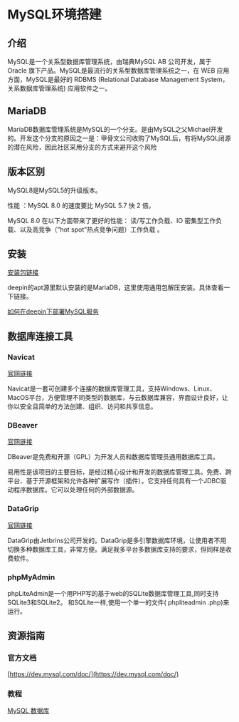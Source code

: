 # MySQL环境搭建

## 介绍

MySQL是一个关系型数据库管理系统，由瑞典MySQL AB 公司开发，属于 Oracle 旗下产品。MySQL是最流行的关系型数据库管理系统之一，在 WEB 应用方面，MySQL是最好的 RDBMS (Relational Database Management System，关系数据库管理系统) 应用软件之一。

## MariaDB

MariaDB数据库管理系统是MySQL的一个分支。是由MySQL之父Michael开发的。开发这个分支的原因之一是：甲骨文公司收购了MySQL后，有将MySQL闭源的潜在风险，因此社区采用分支的方式来避开这个风险

## 版本区别

MySQL8是MySQL5的升级版本。

性能 ：MySQL 8.0 的速度要比 MySQL 5.7 快 2 倍。

MySQL 8.0 在以下方面带来了更好的性能： 读/写工作负载、IO 密集型工作负载、以及高竞争（”hot spot”热点竞争问题）工作负载 。

## 安装

[安装包链接](https://downloads.mysql.com/archives/community/)

deepin的apt源里默认安装的是MariaDB，这里使用通用包解压安装。具体查看一下链接。

[如何在deepin下部署MySQL服务](https://wiki.deepin.org/zh/如何在deepin下部署MySQL服务)

## 数据库连接工具

### Navicat

[官网链接](https://www.navicat.com.cn/)

Navicat是一套可创建多个连接的数据库管理工具，支持Windows、Linux、MacOS平台，方便管理不同类型的数据库，与云数据库兼容，界面设计良好，让你以安全且简单的方法创建、组织、访问和共享信息。

### DBeaver

[官网链接](https://dbeaver.io/)

DBeaver是免费和开源（GPL）为开发人员和数据库管理员通用数据库工具。

易用性是该项目的主要目标，是经过精心设计和开发的数据库管理工具。免费、跨平台、基于开源框架和允许各种扩展写作（插件）。它支持任何具有一个JDBC驱动程序数据库。它可以处理任何的外部数据源。

### DataGrip

[官网链接](https://www.jetbrains.com/datagrip/)

DataGrip由Jetbrins公司开发的。DataGrip是多引擎数据库环境，让使用者不用切换多种数据库工具，非常方便。满足我多平台多数据库支持的要求，但同样是收费软件。

### phpMyAdmin

phpLiteAdmin是一个用PHP写的基于web的SQLite数据库管理工具,同时支持SQLite3和SQLite2。 和SQLite一样,使用一个单一的文件( phpliteadmin .php)来运行。

## 资源指南

### 官方文档

[https://dev.mysql.com/doc/](https://dev.mysql.com/doc/)

### 教程

[MySQL 数据库](https://www.educoder.net/paths/k92i8usv)
